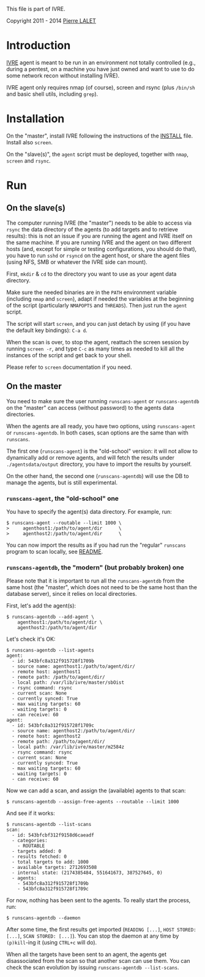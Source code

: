 This file is part of IVRE.

Copyright 2011 - 2014 [Pierre LALET](mailto:pierre.lalet@cea.fr)

# Introduction #

[IVRE](README.md) agent is meant to be run in an environment not
totally controlled (e.g., during a pentest, on a machine you have just
owned and want to use to do some network recon without installing
IVRE).

IVRE agent only requires nmap (of course), screen and rsync (plus
`/bin/sh` and basic shell utils, including `grep`).

# Installation #

On the "master", install IVRE following the instructions of the
[INSTALL](INSTALL.md) file. Install also `screen`.

On the "slave(s)", the `agent` script must be deployed, together with
`nmap`, `screen` and `rsync`.

# Run

## On the slave(s) ##

The computer running IVRE (the "master") needs to be able to access
via `rsync` the data directory of the agents (to add targets and to
retrieve results): this is not an issue if you are running the agent
and IVRE itself on the same machine. If you are running IVRE and the
agent on two different hosts (and, except for simple or testing
configurations, you should do that), you have to run `sshd` or
`rsyncd` on the agent host, or share the agent files (using NFS, SMB
or whatever the IVRE side can mount).

First, `mkdir` & `cd` to the directory you want to use as your agent
data directory.

Make sure the needed binaries are in the `PATH` environment variable
(including `nmap` and `screen`), adapt if needed the variables at the
beginning of the script (particularly `NMAPOPTS` and `THREADS`). Then
just run the `agent` script.

The script will start `screen`, and you can just detach by using (if
you have the default key bindings): `C-a d`.

When the scan is over, to stop the agent, reattach the screen session
by running `screen -r`, and type `C-c` as many times as needed to kill
all the instances of the script and get back to your shell.

Please refer to `screen` documentation if you need.

## On the master ##

You need to make sure the user running `runscans-agent` or
`runscans-agentdb` on the "master" can access (without password) to
the agents data directories.

When the agents are all ready, you have two options, using
`runscans-agent` or `runscans-agentdb`. In both cases, scan options
are the same than with `runscans`.

The first one (`runscans-agent`) is the "old-school" version: it will
not allow to dynamically add or remove agents, and will fetch the
results under `./agentsdata/output` directory, you have to import the
results by yourself.

On the other hand, the second one (`runscans-agentdb`) will use the DB
to manage the agents, but is still experimental.

### `runscans-agent`, the "old-school" one ###

You have to specify the agent(s) data directory. For example, run:

    $ runscans-agent --routable --limit 1000 \
    >     agenthost1:/path/to/agent/dir      \
    >     agenthost2:/path/to/agent/dir      \

You can now import the results as if you had run the "regular"
`runscans` program to scan locally, see [README](README.md).

### `runscans-agentdb`, the "modern" (but probably broken) one ###

Please note that it is important to run all the `runscans-agentdb`
from the same host (the "master", which does not need to be the same
host than the database server), since it relies on local directories.

First, let's add the agent(s):

    $ runscans-agentdb --add-agent \
        agenthost1:/path/to/agent/dir \
        agenthost2:/path/to/agent/dir

Let's check it's OK:

    $ runscans-agentdb --list-agents
    agent:
      - id: 543bfc8a312f915728f1709b
      - source name: agenthost1:/path/to/agent/dir/
      - remote host: agenthost1
      - remote path: /path/to/agent/dir/
      - local path: /var/lib/ivre/master/sbOist
      - rsync command: rsync
      - current scan: None
      - currently synced: True
      - max waiting targets: 60
      - waiting targets: 0
      - can receive: 60
    agent:
      - id: 543bfc8a312f915728f1709c
      - source name: agenthost2:/path/to/agent/dir/
      - remote host: agenthost2
      - remote path: /path/to/agent/dir/
      - local path: /var/lib/ivre/master/m2584z
      - rsync command: rsync
      - current scan: None
      - currently synced: True
      - max waiting targets: 60
      - waiting targets: 0
      - can receive: 60

Now we can add a scan, and assign the (available) agents to that scan:

    $ runscans-agentdb --assign-free-agents --routable --limit 1000

And see if it works:

    $ runscans-agentdb --list-scans
    scan:
      - id: 543bfcbf312f9158d6caeadf
      - categories:
        - ROUTABLE
      - targets added: 0
      - results fetched: 0
      - total targets to add: 1000
      - available targets: 2712693508
      - internal state: (2174385484, 551641673, 387527645, 0)
      - agents:
        - 543bfc8a312f915728f1709b
        - 543bfc8a312f915728f1709c

For now, nothing has been sent to the agents. To really start the
process, run:

    $ runscans-agentdb --daemon

After some time, the first results get imported (`READING [...]`,
`HOST STORED: [...]`, `SCAN STORED: [...]`). You can stop the daemon
at any time by `(p)kill`-ing it (using `CTRL+c` will do).

When all the targets have been sent to an agent, the agents get
disassociated from the scan so that another scan can use them. You can
check the scan evolution by issuing `runscans-agentdb --list-scans`.
